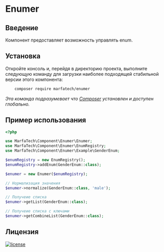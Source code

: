 Enumer
======

Введение
--------

Компонент предоставляет возможность управлять enum.

Установка
---------

Откройте консоль и, перейдя в директорию проекта, выполните следующую команду для загрузки наиболее подходящей
стабильной версии этого компонента:
```bash
    composer require marfatech/enumer
```
*Эта команда подразумевает что [Composer](https://getcomposer.org) установлен и доступен глобально.*

Пример использования
--------------------

```php
<?php

use MarfaTech\Component\Enumer\Enumer;
use MarfaTech\Component\Enumer\EnumRegistry;
use MarfaTech\Component\Enumer\Example\GenderEnum;

$enumRegistry = new EnumRegistry();
$enumRegistry->addEnum(GenderEnum::class);

$enumer = new Enumer($enumRegistry);

// Нормализация значения
$enumer->normalize(GenderEnum::class, 'male');

// Получеие списка 
$enumer->getList(GenderEnum::class);

// Получеие списка с ключами 
$enumer->getCombineList(GenderEnum::class);
```

Лицензия
--------

[![license](https://img.shields.io/badge/License-MIT-green.svg?style=flat-square)](./LICENSE)
